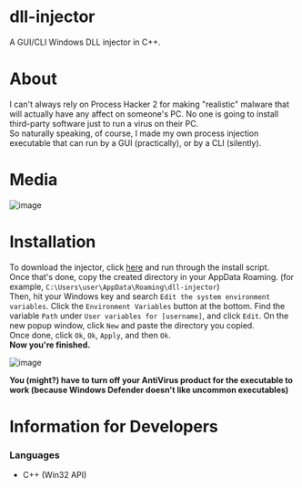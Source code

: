 # dll-injector
A GUI/CLI Windows DLL injector in C++.

# About
I can't always rely on Process Hacker 2 for making "realistic" malware that will actually have any affect on someone's PC. No one is going to install third-party software just to run a virus on their PC.<br />
So naturally speaking, of course, I made my own process injection executable that can run by a GUI (practically), or by a CLI (silently).

# Media
![image](https://user-images.githubusercontent.com/71285258/185551999-91ab298b-2f16-4fcb-a50e-41cf04686965.png)

# Installation
To download the injector, click [here](https://github.com/the-antibody/dll-injector/releases/download/1.0.0/install.vbs) and run through the install script.<br />
Once that's done, copy the created directory in your AppData Roaming. (for example, `C:\Users\user\AppData\Roaming\dll-injector`)<br />
Then, hit your Windows key and search `Edit the system environment variables`. Click the `Environment Variables` button at the bottom. Find the variable `Path` under `User variables for [username]`, and click `Edit`. On the new popup window, click `New` and paste the directory you copied.<br />
Once done, click `Ok`, `Ok`, `Apply`, and then `Ok`.<br />
**Now you're finished.**

![image](https://user-images.githubusercontent.com/71285258/185552612-9e6fac42-c0aa-4ebd-94d6-18b7cf7b0929.png)<br />

**You (might?) have to turn off your AntiVirus product for the executable to work (because Windows Defender doesn't like uncommon executables)**

# Information for Developers

### Languages
 - C++ (Win32 API)
